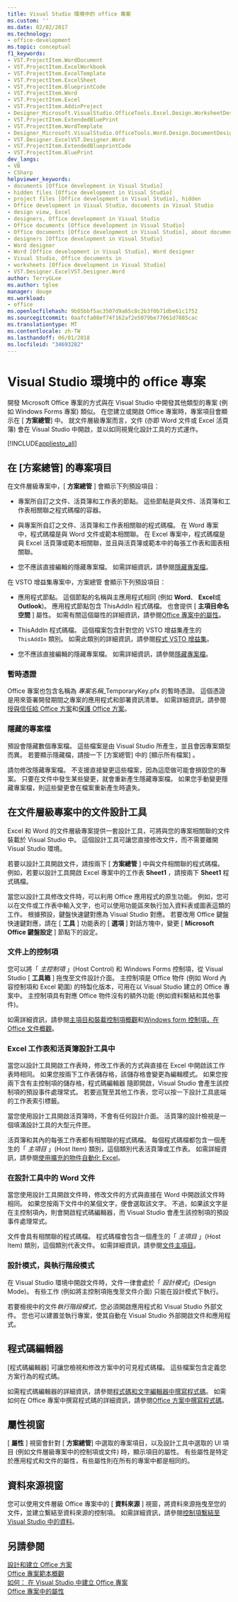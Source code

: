 ```yaml
---
title: Visual Studio 環境中的 office 專案
ms.custom: ''
ms.date: 02/02/2017
ms.technology:
- office-development
ms.topic: conceptual
f1_keywords:
- VST.ProjectItem.WordDocument
- VST.ProjectItem.ExcelWorkbook
- VST.ProjectItem.ExcelTemplate
- VST.ProjectItem.ExcelSheet
- VST.ProjectItem.BlueprintCode
- VST.ProjectItem.Word
- VST.ProjectItem.Excel
- VST.ProjectItem.AddinProject
- Designer_Microsoft.VisualStudio.OfficeTools.Excel.Design.WorksheetDesigner
- VST.ProjectItem.ExtendedBluePrint
- VST.ProjectItem.WordTemplate
- Designer_Microsoft.VisualStudio.OfficeTools.Word.Design.DocumentDesigner
- VST.Designer.ExcelVST.Designer.Word
- VST.ProjectItem.ExtendedBlueprintCode
- VST.ProjectItem.BluePrint
dev_langs:
- VB
- CSharp
helpviewer_keywords:
- documents [Office development in Visual Studio]
- hidden files [Office development in Visual Studio]
- project files [Office development in Visual Studio], hidden
- Office development in Visual Studio, documents in Visual Studio
- design view, Excel
- designers, Office development in Visual Studio
- Office documents [Office development in Visual Studio]
- Office documents [Office development in Visual Studio], about documents in Visual Studio
- designers [Office development in Visual Studio]
- Word designer
- Word [Office development in Visual Studio], Word designer
- Visual Studio, Office documents in
- worksheets [Office development in Visual Studio]
- VST.Designer.ExcelVST.Designer.Word
author: TerryGLee
ms.author: tglee
manager: douge
ms.workload:
- office
ms.openlocfilehash: 9b85bbf5ac3507d9a65c8c2b3f0b71dbe61c1752
ms.sourcegitcommit: 0aafcfa08ef74f162af2e5079be77061d7885cac
ms.translationtype: MT
ms.contentlocale: zh-TW
ms.lasthandoff: 06/01/2018
ms.locfileid: "34693282"
---
```

# <a name="office-projects-in-the-visual-studio-environment"></a>Visual Studio 環境中的 office 專案
  開發 Microsoft Office 專案的方式與在 Visual Studio 中開發其他類型的專案 (例如 Windows Forms 專案) 類似。 在您建立或開啟 Office 專案時，專案項目會顯示在 [ **方案總管**] 中。 就文件層級專案而言，文件 (亦即 Word 文件或 Excel 活頁簿) 會在 Visual Studio 中開啟，並以如同視覺化設計工具的方式運作。  
  
 [!INCLUDE[appliesto_all](../vsto/includes/appliesto-all-md.md)]  
  
## <a name="project-items-in-solution-explorer"></a>在 [方案總管] 的專案項目  
 在文件層級專案中，[ **方案總管** ] 會顯示下列預設項目：  
  
-   專案所自訂之文件、活頁簿和工作表的節點。 這些節點是與文件、活頁簿和工作表相關聯之程式碼檔的容器。  
  
-   與專案所自訂之文件、活頁簿和工作表相關聯的程式碼檔。 在 Word 專案中，程式碼檔是與 Word 文件或範本相關聯。 在 Excel 專案中，程式碼檔是與 Excel 活頁簿或範本相關聯，並且與活頁簿或範本中的每張工作表和圖表相關聯。  
  
-   您不應該直接編輯的隱藏專案檔。 如需詳細資訊，請參閱[隱藏專案檔](#hiddenfiles)。  
  
 在 VSTO 增益集專案中，方案總管  會顯示下列預設項目：  
  
-   應用程式節點。 這個節點的名稱與主應用程式相同 (例如 **Word**、 **Excel**或 **Outlook**)。 應用程式節點包含 ThisAddIn 程式碼檔。 也會提供 [ **主項目命名空間** ] 屬性。 如需有關這個屬性的詳細資訊，請參閱[Office 專案中的屬性](../vsto/properties-in-office-projects.md)。  
  
-   ThisAddIn 程式碼檔。 這個檔案包含針對您的 VSTO 增益集產生的 `ThisAddIn` 類別。 如需此類別的詳細資訊，請參閱[程式 VSTO 增益集](../vsto/programming-vsto-add-ins.md)。  
  
-   您不應該直接編輯的隱藏專案檔。 如需詳細資訊，請參閱[隱藏專案檔](#hiddenfiles)。  
  
### <a name="temporary-certificates"></a>暫時憑證  
 Office 專案也包含名稱為 *專案名稱*_TemporaryKey.pfx 的暫時憑證。 這個憑證是用來簽署開發期間之專案的應用程式和部署資訊清單。 如需詳細資訊，請參閱[授與信任給 Office 方案](../vsto/granting-trust-to-office-solutions.md)和[保護 Office 方案](../vsto/securing-office-solutions.md)。  
  
###  <a name="hiddenfiles"></a> 隱藏的專案檔  
 預設會隱藏數個專案檔。 這些檔案是由 Visual Studio 所產生，並且會因專案類型而異。 若要顯示隱藏檔，請按一下 [方案總管]  中的 [顯示所有檔案] 。  
  
 請勿修改隱藏專案檔。 不支援直接變更這些檔案，因為這麼做可能會損毀您的專案。 只要在文件中發生某些變更，就會重新產生隱藏專案檔。 如果您手動變更隱藏專案檔，則這些變更會在檔案重新產生時遺失。  
  
## <a name="document-designer-in-document-level-projects"></a>在文件層級專案中的文件設計工具  
 Excel 和 Word 的文件層級專案提供一套設計工具，可將與您的專案相關聯的文件裝載於 Visual Studio 中。 這個設計工具可讓您直接修改文件，而不需要離開 Visual Studio 環境。  
  
 若要以設計工具開啟文件，請按兩下 [ **方案總管** ] 中與文件相關聯的程式碼檔。 例如，若要以設計工具開啟 Excel 專案中的工作表 **Sheet1** ，請按兩下 **Sheet1** 程式碼檔。  
  
 當您以設計工具修改文件時，可以利用 Office 應用程式的原生功能。 例如，您可以在文件或工作表中輸入文字，也可以使用功能區來執行加入資料表或圖表這類的工作。 根據預設，鍵盤快速鍵對應為 Visual Studio 對應。 若要改用 Office 鍵盤快速鍵對應，請在 [ **工具** ] 功能表的 [ **選項** ] 對話方塊中，變更 [ **Microsoft Office 鍵盤設定** ] 節點下的設定。  
  
### <a name="controls-on-documents"></a>文件上的控制項  
 您可以將「 *主控制項* 」(Host Control) 和 Windows Forms 控制項，從 Visual Studio [ **工具箱** ] 拖曳至文件設計介面。 主控制項是 Office 物件 (例如 Word 內容控制項和 Excel 範圍) 的特製化版本，可用在以 Visual Studio 建立的 Office 專案中。 主控制項具有對應 Office 物件沒有的額外功能 (例如資料繫結和其他事件)。  
  
 如需詳細資訊，請參閱[主項目和裝載控制項概觀](../vsto/host-items-and-host-controls-overview.md)和[Windows form 控制項，在 Office 文件概觀](../vsto/windows-forms-controls-on-office-documents-overview.md)。  
  
### <a name="excel-worksheets-and-workbooks-in-the-designer"></a>Excel 工作表和活頁簿設計工具中  
 當您以設計工具開啟工作表時，修改工作表的方式與直接在 Excel 中開啟該工作表時相同。 如果您按兩下工作表儲存格，該儲存格會變更為編輯模式。 如果您按兩下含有主控制項的儲存格，程式碼編輯器 隨即開啟，Visual Studio 會產生該控制項的預設事件處理常式。 若要巡覽至其他工作表，您可以按一下設計工具底端的工作表索引標籤。  
  
 當您使用設計工具開啟活頁簿時，不會有任何設計介面。 活頁簿的設計檢視是一個填滿設計工具的大型元件匣。  
  
 活頁簿和其內的每張工作表都有相關聯的程式碼檔。 每個程式碼檔都包含一個產生的「 *主項目* 」(Host Item) 類別，這個類別代表活頁簿或工作表。 如需詳細資訊，請參閱[使用擴充的物件自動化 Excel](../vsto/automating-excel-by-using-extended-objects.md)。  
  
### <a name="word-documents-in-the-designer"></a>在設計工具中的 Word 文件  
 當您使用設計工具開啟文件時，修改文件的方式與直接在 Word 中開啟該文件時相同。 如果您按兩下文件中的某個文字，便會選取該文字。 不過，如果該文字是在主控制項內，則會開啟程式碼編輯器，而 Visual Studio 會產生該控制項的預設事件處理常式。  
  
 文件會具有相關聯的程式碼檔。 程式碼檔會包含一個產生的「 *主項目* 」(Host Item) 類別，這個類別代表文件。 如需詳細資訊，請參閱[文件主項目](../vsto/document-host-item.md)。  
  
### <a name="design-mode-vs-runtime-mode"></a>設計模式，與執行階段模式  
 在 Visual Studio 環境中開啟文件時，文件一律會處於「 *設計模式*」(Design Mode)。 有些工作 (例如將主控制項拖曳至文件介面) 只能在設計模式下執行。  
  
 若要檢視中的文件*執行階段模式*，您必須開啟應用程式和 Visual Studio 外部文件。 您也可以建置並執行專案，使其自動在 Visual Studio 外部開啟文件和應用程式。  
  
## <a name="code-editor"></a>程式碼編輯器  
 [程式碼編輯器] 可讓您檢視和修改方案中的可見程式碼檔。 這些檔案包含定義您方案行為的程式碼。  
  
 如需程式碼編輯器的詳細資訊，請參閱[程式碼和文字編輯器中撰寫程式碼](/visualstudio/ide/writing-code-in-the-code-and-text-editor)。 如需如何在 Office 專案中撰寫程式碼的詳細資訊，請參閱[Office 方案中撰寫程式碼](../vsto/writing-code-in-office-solutions.md)。  
  
## <a name="properties-window"></a>屬性視窗  
 [ **屬性** ] 視窗會針對 [ **方案總管**] 中選取的專案項目，以及設計工具中選取的 UI 項目 (例如文件層級專案中的控制項或文件) 時，顯示項目的屬性。 有些屬性是特定於應用程式和文件的屬性，有些屬性則在所有的專案中都是相同的。  
  
## <a name="data-sources-window"></a>資料來源視窗  
 您可以使用文件層級 Office 專案中的 [ **資料來源** ] 視窗，將資料來源拖曳至您的文件，並建立繫結至資料來源的控制項。 如需詳細資訊，請參閱[控制項繫結至 Visual Studio 中的資料](/visualstudio/data-tools/bind-controls-to-data-in-visual-studio)。  
  
## <a name="see-also"></a>另請參閱  
 [設計和建立 Office 方案](../vsto/designing-and-creating-office-solutions.md)   
 [Office 專案範本概觀](../vsto/office-project-templates-overview.md)   
 [如何： 在 Visual Studio 中建立 Office 專案](../vsto/how-to-create-office-projects-in-visual-studio.md)   
 [Office 專案中的屬性](../vsto/properties-in-office-projects.md)  
  
  